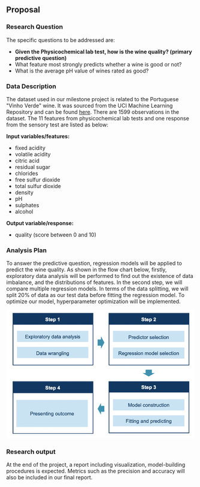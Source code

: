 ## Proposal

### Research Question

The specific questions to be addressed are:

- **Given the Physicochemical lab test, how is the wine quality? (primary predictive question)**
- What feature most strongly predicts whether a wine is good or not?
- What is the average pH value of wines rated as good?

### Data Description 

The dataset used in our milestone project is related to the Portuguese "Vinho Verde" wine. It was sourced from the UCI Machine Learning Repository and can be found [here]( http://archive.ics.uci.edu/ml/datasets/Wine+Quality). There are 1599 observations in the dataset. The 11 features from physicochemical lab tests and one response from the sensory test are listed as below: 

**Input variables/features:**

- fixed acidity 
- volatile acidity 
- citric acid 
- residual sugar 
- chlorides 
- free sulfur dioxide 
- total sulfur dioxide 
- density 
- pH 
- sulphates 
- alcohol 

**Output variable/response:**

- quality (score between 0 and 10) 

### Analysis Plan

To answer the predictive question, regression models will be applied to predict the wine quality. As shown in the flow chart below, firstly, exploratory data analysis will be performed to find out the existence of data imbalance, and the distributions of features. In the second step, we will compare multiple regression models. In terms of the data splitting, we will split 20% of data as our test data before fitting the regression model. To optimize our model, hyperparameter optimization will be implemented. 

![](../img/flowchart.png)


### Research output

At the end of the project, a report including visualization, model-building procedures is expected. Metrics such as the precision and accuracy will also be included in our final report.